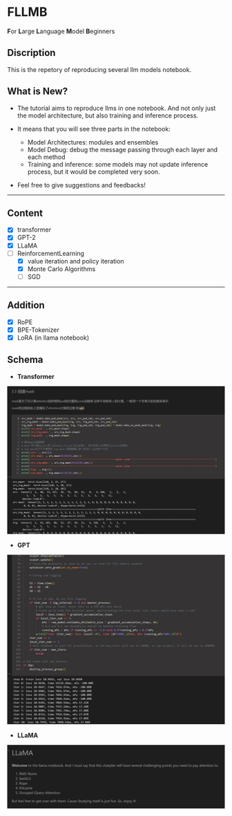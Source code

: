 # FLLMB
**F**or **L**arge **L**anguage **M**odel **B**eginners

## Discription
This is the repetory of reproducing several llm models notebook.

## What is New?
- The tutorial aims to reproduce llms in one notebook. And not only just the model architecture, but also training and inference process.

- It means that you will see three parts in the notebook: 
    - Model Architectures: modules and ensembles
    - Model Debug: debug the message passing through each layer and each method
    - Training and inference: some models may not update inference process, but it would be completed very soon. 

- Feel free to give suggestions and feedbacks!
---
## Content
- [x] transformer
- [x] GPT-2
- [x] LLaMA
- [ ] ReinforcementLearning
    - [x] value iteration and policy iteration
    - [x] Monte Carlo Algorithms
    - [ ] SGD
---
## Addition
- [x] RoPE
- [x] BPE-Tokenizer
- [x] LoRA (in llama notebook)
  
## Schema
-  **Transformer** 
<img src="./assets/transformer.png" alt="transformer"/>

-  **GPT**  
<img src="./assets/GPT.png" alt="GPT"/>

-  **LLaMA**  
<img src="./assets/llama.png" alt="LLaMA"/>
